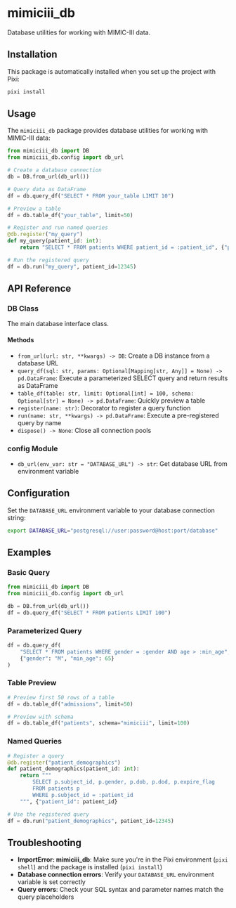 # mimiciii_db

Database utilities for working with MIMIC-III data.

## Installation

This package is automatically installed when you set up the project with Pixi:

```bash
pixi install
```

## Usage

The `mimiciii_db` package provides database utilities for working with MIMIC-III data:

```python
from mimiciii_db import DB
from mimiciii_db.config import db_url

# Create a database connection
db = DB.from_url(db_url())

# Query data as DataFrame
df = db.query_df("SELECT * FROM your_table LIMIT 10")

# Preview a table
df = db.table_df("your_table", limit=50)

# Register and run named queries
@db.register("my_query")
def my_query(patient_id: int):
    return "SELECT * FROM patients WHERE patient_id = :patient_id", {"patient_id": patient_id}

# Run the registered query
df = db.run("my_query", patient_id=12345)
```

## API Reference

### DB Class

The main database interface class.

#### Methods

- `from_url(url: str, **kwargs) -> DB`: Create a DB instance from a database URL
- `query_df(sql: str, params: Optional[Mapping[str, Any]] = None) -> pd.DataFrame`: Execute a parameterized SELECT query and return results as DataFrame
- `table_df(table: str, limit: Optional[int] = 100, schema: Optional[str] = None) -> pd.DataFrame`: Quickly preview a table
- `register(name: str)`: Decorator to register a query function
- `run(name: str, **kwargs) -> pd.DataFrame`: Execute a pre-registered query by name
- `dispose() -> None`: Close all connection pools

### config Module

- `db_url(env_var: str = "DATABASE_URL") -> str`: Get database URL from environment variable

## Configuration

Set the `DATABASE_URL` environment variable to your database connection string:

```bash
export DATABASE_URL="postgresql://user:password@host:port/database"
```

## Examples

### Basic Query
```python
from mimiciii_db import DB
from mimiciii_db.config import db_url

db = DB.from_url(db_url())
df = db.query_df("SELECT * FROM patients LIMIT 100")
```

### Parameterized Query
```python
df = db.query_df(
    "SELECT * FROM patients WHERE gender = :gender AND age > :min_age",
    {"gender": "M", "min_age": 65}
)
```

### Table Preview
```python
# Preview first 50 rows of a table
df = db.table_df("admissions", limit=50)

# Preview with schema
df = db.table_df("patients", schema="mimiciii", limit=100)
```

### Named Queries
```python
# Register a query
@db.register("patient_demographics")
def patient_demographics(patient_id: int):
    return """
        SELECT p.subject_id, p.gender, p.dob, p.dod, p.expire_flag
        FROM patients p 
        WHERE p.subject_id = :patient_id
    """, {"patient_id": patient_id}

# Use the registered query
df = db.run("patient_demographics", patient_id=12345)
```

## Troubleshooting

- **ImportError: mimiciii_db**: Make sure you're in the Pixi environment (`pixi shell`) and the package is installed (`pixi install`)
- **Database connection errors**: Verify your `DATABASE_URL` environment variable is set correctly
- **Query errors**: Check your SQL syntax and parameter names match the query placeholders
